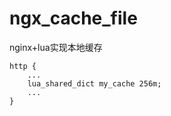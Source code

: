 # ngx_cache_file
nginx+lua实现本地缓存

```nginx
http {
    ...
    lua_shared_dict my_cache 256m;
    ...
}
```

